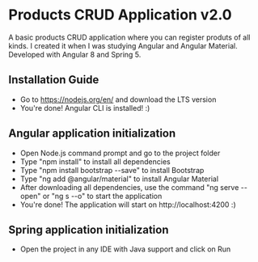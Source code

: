 ﻿# Products CRUD Application v2.0
 
A basic products CRUD application where you can register produts of all kinds. I created it when I was studying Angular and Angular Material. Developed with Angular 8 and Spring 5.

## Installation Guide
- Go to https://nodejs.org/en/ and download the LTS version
- You're done! Angular CLI is installed! :)

## Angular application initialization
- Open Node.js command prompt and go to the project folder
- Type "npm install" to install all dependencies
- Type "npm install bootstrap --save" to install Bootstrap
- Type "ng add @angular/material" to install Angular Material
- After downloading all dependencies, use the command "ng serve --open" or "ng s --o" to start the application
- You're done! The application will start on http://localhost:4200 :)

## Spring application initialization
- Open the project in any IDE with Java support and click on Run
